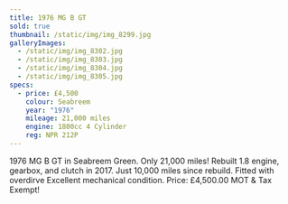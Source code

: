 ```yaml
---
title: 1976 MG B GT
sold: true
thumbnail: /static/img/img_8299.jpg
galleryImages:
  - /static/img/img_8302.jpg
  - /static/img/img_8303.jpg
  - /static/img/img_8304.jpg
  - /static/img/img_8305.jpg
specs:
  - price: £4,500
    colour: Seabreem
    year: "1976"
    mileage: 21,000 miles
    engine: 1800cc 4 Cylinder
    reg: NPR 212P
---
```

1976 MG B GT in Seabreem Green. Only 21,000 miles! Rebuilt 1.8 engine, gearbox, and clutch in 2017. Just 10,000 miles since rebuild. Fitted with overdirve Excellent mechanical condition. Price: £4,500.00 MOT & Tax Exempt!
